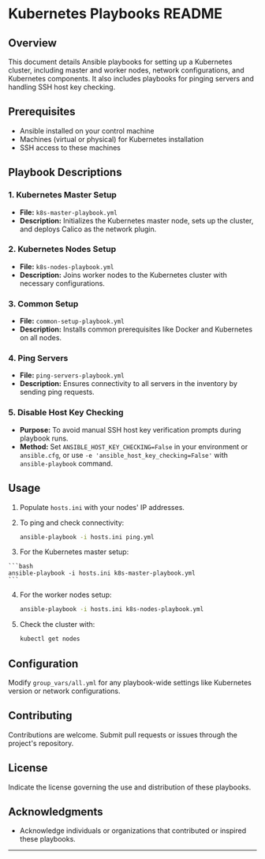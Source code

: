 # Kubernetes Playbooks README

## Overview

This document details Ansible playbooks for setting up a Kubernetes cluster, including master and worker nodes, network configurations, and Kubernetes components. It also includes playbooks for pinging servers and handling SSH host key checking.

## Prerequisites

- Ansible installed on your control machine
- Machines (virtual or physical) for Kubernetes installation
- SSH access to these machines

## Playbook Descriptions

### 1. Kubernetes Master Setup

- **File:** `k8s-master-playbook.yml`
- **Description:** Initializes the Kubernetes master node, sets up the cluster, and deploys Calico as the network plugin.

### 2. Kubernetes Nodes Setup

- **File:** `k8s-nodes-playbook.yml`
- **Description:** Joins worker nodes to the Kubernetes cluster with necessary configurations.

### 3. Common Setup

- **File:** `common-setup-playbook.yml`
- **Description:** Installs common prerequisites like Docker and Kubernetes on all nodes.

### 4. Ping Servers

- **File:** `ping-servers-playbook.yml`
- **Description:** Ensures connectivity to all servers in the inventory by sending ping requests.

### 5. Disable Host Key Checking

- **Purpose:** To avoid manual SSH host key verification prompts during playbook runs.
- **Method:** Set `ANSIBLE_HOST_KEY_CHECKING=False` in your environment or `ansible.cfg`, or use `-e 'ansible_host_key_checking=False'` with `ansible-playbook` command.

## Usage

1. Populate `hosts.ini` with your nodes' IP addresses.

2. To ping and check connectivity:

    ```bash
    ansible-playbook -i hosts.ini ping.yml
    ```
3.   For the Kubernetes master setup:

    ```bash
    ansible-playbook -i hosts.ini k8s-master-playbook.yml
    ```

4. For the worker nodes setup:

    ```bash
    ansible-playbook -i hosts.ini k8s-nodes-playbook.yml
    ```

5. Check the cluster with:

    ```bash
    kubectl get nodes
    ```

## Configuration

Modify `group_vars/all.yml` for any playbook-wide settings like Kubernetes version or network configurations.

## Contributing

Contributions are welcome. Submit pull requests or issues through the project's repository.

## License

Indicate the license governing the use and distribution of these playbooks.

## Acknowledgments

- Acknowledge individuals or organizations that contributed or inspired these playbooks.

---
